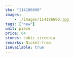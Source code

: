 ```yaml
---
sku: "114186600"
images:
    - ./images/114186600.jpg
tags: ["new"]
unit: piece
price: 64
stones: cubic zirconia
remarks: Nickel-free.
isAvailable: true
---
```

